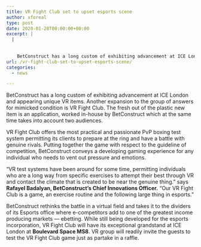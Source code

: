 ```yaml
---
title: VR Fight Club set to upset esports scene
author: xforeal 
type: post
date: 2020-01-28T00:00:00+00:00
excerpt: |
  |
     
    
    BetConstruct has a long custom of exhibiting advancement at ICE London and appearing unique VR products
url: /vr-fight-club-set-to-upset-esports-scene/
categories:
  - news

---
```

BetConstruct has a long custom of exhibiting advancement at ICE London and appearing unique VR items. Another expansion to the group of answers for mimicked condition is VR Fight Club. The fresh out of the plastic new item is an application, worked in-house by BetConstruct which at the same time takes into account two audiences.&nbsp;

VR Fight Club offers the most practical and passionate PvP boxing test system permitting its clients to prepare at the ring and have a battle with genuine rivals. Putting together the game with respect to the guideline of competition, BetConstruct conveys a developing gaming experience for any individual who needs to vent out pressure and emotions.&nbsp;

&ldquo;VR test systems have been around for some time, permitting individuals who are a long way from specific exercises to attempt their best through VR and contact the climate that is created to be near the genuine thing.&rdquo; says **Rafayel Badalyan, BetConstruct&rsquo;s Chief Innovations Officer.** &ldquo;Our VR Fight Club is a game, an exercise routine and the following large thing in esports.&rdquo;

BetConstruct rethinks the battle in a virtual field and takes it to the dividers of its Esports office where e-competitors add to one of the greatest income producing markets &#8212; ebetting. While still being developed for the esports incorporation, VR Fight Club will have its exceptional grandstand at ICE London at **Boulevard Space MS8**. VR group will readily invite the guests to test the VR Fight Club game just as partake in a raffle.